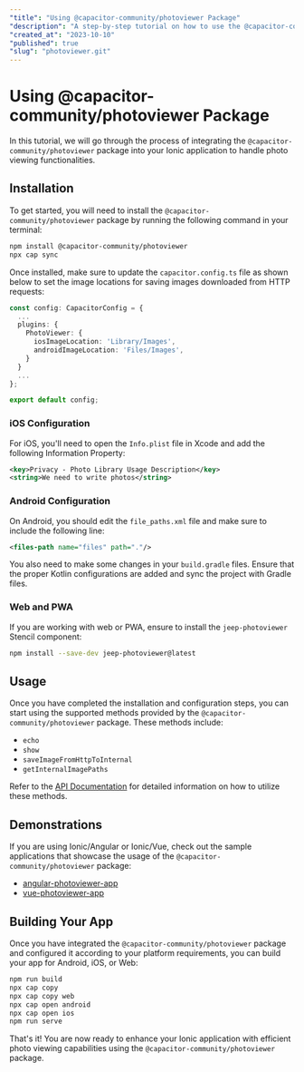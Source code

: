 ```yaml
---
"title": "Using @capacitor-community/photoviewer Package"
"description": "A step-by-step tutorial on how to use the @capacitor-community/photoviewer package for Capacitor in your Ionic application."
"created_at": "2023-10-10"
"published": true
"slug": "photoviewer.git"
---
```


# Using @capacitor-community/photoviewer Package

In this tutorial, we will go through the process of integrating the `@capacitor-community/photoviewer` package into your Ionic application to handle photo viewing functionalities.

## Installation

To get started, you will need to install the `@capacitor-community/photoviewer` package by running the following command in your terminal:

```bash
npm install @capacitor-community/photoviewer
npx cap sync
```

Once installed, make sure to update the `capacitor.config.ts` file as shown below to set the image locations for saving images downloaded from HTTP requests:

```ts
const config: CapacitorConfig = {
  ...
  plugins: {
    PhotoViewer: {
      iosImageLocation: 'Library/Images',
      androidImageLocation: 'Files/Images',
    }
  }
  ...
};

export default config;
```

### iOS Configuration

For iOS, you'll need to open the `Info.plist` file in Xcode and add the following Information Property:

```xml
<key>Privacy - Photo Library Usage Description</key>
<string>We need to write photos</string>
```

### Android Configuration

On Android, you should edit the `file_paths.xml` file and make sure to include the following line:

```xml
<files-path name="files" path="."/>
```

You also need to make some changes in your `build.gradle` files. Ensure that the proper Kotlin configurations are added and sync the project with Gradle files.

### Web and PWA

If you are working with web or PWA, ensure to install the `jeep-photoviewer` Stencil component:

```bash
npm install --save-dev jeep-photoviewer@latest
```

## Usage

Once you have completed the installation and configuration steps, you can start using the supported methods provided by the `@capacitor-community/photoviewer` package. These methods include:

- `echo`
- `show`
- `saveImageFromHttpToInternal`
- `getInternalImagePaths`

Refer to the [API Documentation](https://github.com/capacitor-community/photoviewer/blob/master/docs/API.md) for detailed information on how to utilize these methods.

## Demonstrations

If you are using Ionic/Angular or Ionic/Vue, check out the sample applications that showcase the usage of the `@capacitor-community/photoviewer` package:

- [angular-photoviewer-app](https://github.com/jepiqueau/angular-photoviewer-app)
- [vue-photoviewer-app](https://github.com/jepiqueau/vue-photoviewer-app)

## Building Your App

Once you have integrated the `@capacitor-community/photoviewer` package and configured it according to your platform requirements, you can build your app for Android, iOS, or Web:

```bash
npm run build
npx cap copy
npx cap copy web
npx cap open android
npx cap open ios
npm run serve
```

That's it! You are now ready to enhance your Ionic application with efficient photo viewing capabilities using the `@capacitor-community/photoviewer` package.

```
